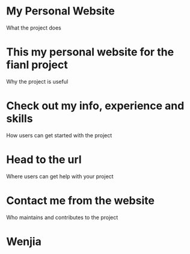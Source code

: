 # My Personal Website
What the project does
# This my personal website for the fianl project
Why the project is useful
# Check out my info, experience and skills
How users can get started with the project
# Head to the url
Where users can get help with your project
# Contact me from the website
Who maintains and contributes to the project
# Wenjia
